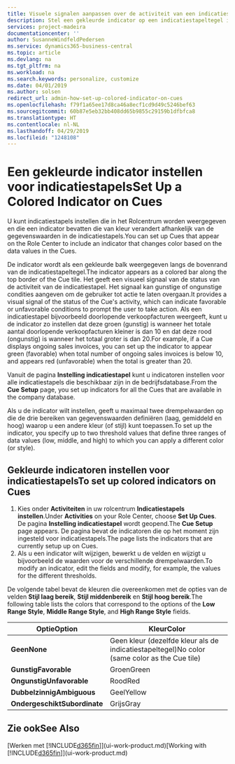 ```yaml
---
title: Visuele signalen aanpassen over de activiteit van een indicatiestapel | Microsoft Docs
description: Stel een gekleurde indicator op een indicatiestapeltegel in om een aangepast visueel signaal van de activiteit van de indicatiestapel te bieden.
services: project-madeira
documentationcenter: ''
author: SusanneWindfeldPedersen
ms.service: dynamics365-business-central
ms.topic: article
ms.devlang: na
ms.tgt_pltfrm: na
ms.workload: na
ms.search.keywords: personalize, customize
ms.date: 04/01/2019
ms.author: solsen
redirect_url: admin-how-set-up-colored-indicator-on-cues
ms.openlocfilehash: f79f1a65ee17d8ca46a8ecf1cd9d49c5246bef63
ms.sourcegitcommit: 60b87e5eb32bb408dd65b9855c29159b1dfbfca8
ms.translationtype: HT
ms.contentlocale: nl-NL
ms.lasthandoff: 04/29/2019
ms.locfileid: "1248108"
---
```

# <a name="set-up-a-colored-indicator-on-cues"></a><span data-ttu-id="c37f5-103">Een gekleurde indicator instellen voor indicatiestapels</span><span class="sxs-lookup"><span data-stu-id="c37f5-103">Set Up a Colored Indicator on Cues</span></span>
<span data-ttu-id="c37f5-104">U kunt indicatiestapels instellen die in het Rolcentrum worden weergegeven en die een indicator bevatten die van kleur verandert afhankelijk van de gegevenswaarden in de indicatiestapels.</span><span class="sxs-lookup"><span data-stu-id="c37f5-104">You can set up Cues that appear on the Role Center to include an indicator that changes color based on the data values in the Cues.</span></span>

<span data-ttu-id="c37f5-105">De indicator wordt als een gekleurde balk weergegeven langs de bovenrand van de indicatiestapeltegel.</span><span class="sxs-lookup"><span data-stu-id="c37f5-105">The indicator appears as a colored bar along the top border of the Cue tile.</span></span> <span data-ttu-id="c37f5-106">Het geeft een visueel signaal van de status van de activiteit van de indicatiestapel. Het signaal kan gunstige of ongunstige condities aangeven om de gebruiker tot actie te laten overgaan.</span><span class="sxs-lookup"><span data-stu-id="c37f5-106">It provides a visual signal of the status of the Cue's activity, which can indicate favorable or unfavorable conditions to prompt the user to take action.</span></span> <span data-ttu-id="c37f5-107">Als een indicatiestapel bijvoorbeeld doorlopende verkoopfacturen weergeeft, kunt u de indicator zo instellen dat deze groen (gunstig) is wanneer het totale aantal doorlopende verkoopfacturen kleiner is dan 10 en dat deze rood (ongunstig) is wanneer het totaal groter is dan 20.</span><span class="sxs-lookup"><span data-stu-id="c37f5-107">For example, if a Cue displays ongoing sales invoices, you can set up the indicator to appear green (favorable) when total number of ongoing sales invoices is below 10, and appears red (unfavorable) when the total is greater than 20.</span></span>

<span data-ttu-id="c37f5-108">Vanuit de pagina **Instelling indicatiestapel** kunt u indicatoren instellen voor alle indicatiestapels die beschikbaar zijn in de bedrijfsdatabase.</span><span class="sxs-lookup"><span data-stu-id="c37f5-108">From the **Cue Setup** page, you set up indicators for all the Cues that are available in the company database.</span></span>

<span data-ttu-id="c37f5-109">Als u de indicator wilt instellen, geeft u maximaal twee drempelwaarden op die de drie bereiken van gegevenswaarden definiëren (laag, gemiddeld en hoog) waarop u een andere kleur (of stijl) kunt toepassen.</span><span class="sxs-lookup"><span data-stu-id="c37f5-109">To set up the indicator, you specify up to two threshold values that define three ranges of data values (low, middle, and high) to which you can apply a different color (or style).</span></span>

## <a name="to-set-up-colored-indicators-on-cues"></a><span data-ttu-id="c37f5-110">Gekleurde indicatoren instellen voor indicatiestapels</span><span class="sxs-lookup"><span data-stu-id="c37f5-110">To set up colored indicators on Cues</span></span>
1. <span data-ttu-id="c37f5-111">Kies onder **Activiteiten** in uw rolcentrum **Indicatiestapels instellen**.</span><span class="sxs-lookup"><span data-stu-id="c37f5-111">Under **Activities** on your Role Center, choose **Set Up Cues**.</span></span>  
   <span data-ttu-id="c37f5-112">De pagina **Instelling indicatiestapel** wordt geopend.</span><span class="sxs-lookup"><span data-stu-id="c37f5-112">The **Cue Setup** page appears.</span></span> <span data-ttu-id="c37f5-113">De pagina bevat de indicatoren die op het moment zijn ingesteld voor indicatiestapels.</span><span class="sxs-lookup"><span data-stu-id="c37f5-113">The page lists the indicators that are currently setup up on Cues.</span></span>
2. <span data-ttu-id="c37f5-114">Als u een indicator wilt wijzigen, bewerkt u de velden en wijzigt u bijvoorbeeld de waarden voor de verschillende drempelwaarden.</span><span class="sxs-lookup"><span data-stu-id="c37f5-114">To modify an indicator, edit the fields and modify, for example, the values for the different thresholds.</span></span>  

<span data-ttu-id="c37f5-115">De volgende tabel bevat de kleuren die overeenkomen met de opties van de velden **Stijl laag bereik**, **Stijl middenbereik** en **Stijl hoog bereik**.</span><span class="sxs-lookup"><span data-stu-id="c37f5-115">The following table lists the colors that correspond to the options of the **Low Range Style**, **Middle Range Style**, and **High Range Style** fields.</span></span>

| <span data-ttu-id="c37f5-116">Optie</span><span class="sxs-lookup"><span data-stu-id="c37f5-116">Option</span></span> | <span data-ttu-id="c37f5-117">Kleur</span><span class="sxs-lookup"><span data-stu-id="c37f5-117">Color</span></span> |
| --- | --- |
| <span data-ttu-id="c37f5-118">**Geen**</span><span class="sxs-lookup"><span data-stu-id="c37f5-118">**None**</span></span> |<span data-ttu-id="c37f5-119">Geen kleur (dezelfde kleur als de indicatiestapeltegel)</span><span class="sxs-lookup"><span data-stu-id="c37f5-119">No color (same color as the Cue tile)</span></span>|
| <span data-ttu-id="c37f5-120">**Gunstig**</span><span class="sxs-lookup"><span data-stu-id="c37f5-120">**Favorable**</span></span> |<span data-ttu-id="c37f5-121">Groen</span><span class="sxs-lookup"><span data-stu-id="c37f5-121">Green</span></span> |
| <span data-ttu-id="c37f5-122">**Ongunstig**</span><span class="sxs-lookup"><span data-stu-id="c37f5-122">**Unfavorable**</span></span> |<span data-ttu-id="c37f5-123">Rood</span><span class="sxs-lookup"><span data-stu-id="c37f5-123">Red</span></span> |
| <span data-ttu-id="c37f5-124">**Dubbelzinnig**</span><span class="sxs-lookup"><span data-stu-id="c37f5-124">**Ambiguous**</span></span> |<span data-ttu-id="c37f5-125">Geel</span><span class="sxs-lookup"><span data-stu-id="c37f5-125">Yellow</span></span> |
| <span data-ttu-id="c37f5-126">**Ondergeschikt**</span><span class="sxs-lookup"><span data-stu-id="c37f5-126">**Subordinate**</span></span> |<span data-ttu-id="c37f5-127">Grijs</span><span class="sxs-lookup"><span data-stu-id="c37f5-127">Gray</span></span> |

## <a name="see-also"></a><span data-ttu-id="c37f5-128">Zie ook</span><span class="sxs-lookup"><span data-stu-id="c37f5-128">See Also</span></span>
<span data-ttu-id="c37f5-129">[Werken met [!INCLUDE[d365fin](includes/d365fin_md.md)]](ui-work-product.md)</span><span class="sxs-lookup"><span data-stu-id="c37f5-129">[Working with [!INCLUDE[d365fin](includes/d365fin_md.md)]](ui-work-product.md)</span></span>
